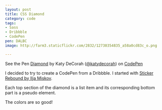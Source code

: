 ```yaml
---
layout: post
title: CSS Diamond
category: code
tags: 
- Sass
- Dribbble
- CodePen
pen: DALBC
image: http://farm3.staticflickr.com/2832/12730354835_a58a0cd83c_o.png

---
```

<p data-height="400" data-theme-id="97" data-slug-hash="DALBC" data-user="katydecorah" data-default-tab="result" class='codepen'>See the Pen <a href='http://codepen.io/katydecorah/pen/DALBC'>Diamond</a> by Katy DeCorah (<a href='http://codepen.io/katydecorah'>@katydecorah</a>) on <a href='http://codepen.io'>CodePen</a></p>

I decided to try to create a CodePen from a Dribbble. I started with [Sticker Rebound by Ilja Miskov](http://dribbble.com/shots/1178230-Sticker-Rebound).

Each top section of the diamond is a list item and its corresponding bottom part is a pseudo element.

The colors are so good!